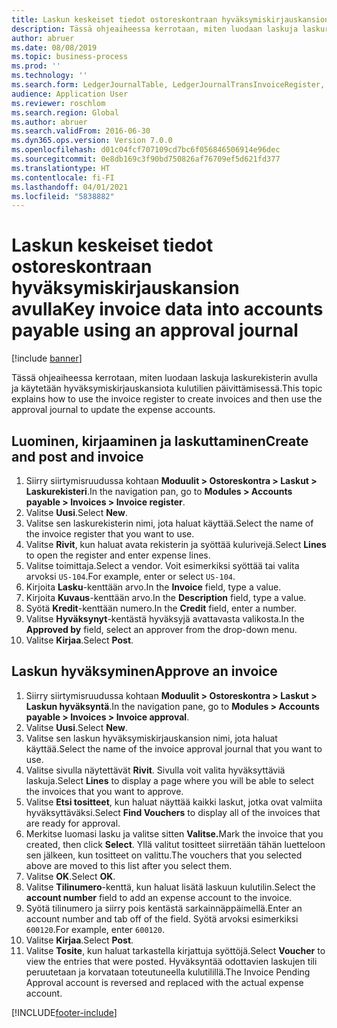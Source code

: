 ```yaml
---
title: Laskun keskeiset tiedot ostoreskontraan hyväksymiskirjauskansion avulla
description: Tässä ohjeaiheessa kerrotaan, miten luodaan laskuja laskurekisterin avulla ja käytetään hyväksymiskirjauskansiota kulutilien päivittämisessä.
author: abruer
ms.date: 08/08/2019
ms.topic: business-process
ms.prod: ''
ms.technology: ''
ms.search.form: LedgerJournalTable, LedgerJournalTransInvoiceRegister, HcmWorkerLookUp, LedgerJournalTransApprove, LedgerJournalTransApproveFetchVouchers, LedgerTransVoucher
audience: Application User
ms.reviewer: roschlom
ms.search.region: Global
ms.author: abruer
ms.search.validFrom: 2016-06-30
ms.dyn365.ops.version: Version 7.0.0
ms.openlocfilehash: d01c04fcf707109cd7bc6f056846506914e96dec
ms.sourcegitcommit: 0e8db169c3f90bd750826af76709ef5d621fd377
ms.translationtype: HT
ms.contentlocale: fi-FI
ms.lasthandoff: 04/01/2021
ms.locfileid: "5838882"
---
```

# <a name="key-invoice-data-into-accounts-payable-using-an-approval-journal"></a><span data-ttu-id="255e1-103">Laskun keskeiset tiedot ostoreskontraan hyväksymiskirjauskansion avulla</span><span class="sxs-lookup"><span data-stu-id="255e1-103">Key invoice data into accounts payable using an approval journal</span></span>

[!include [banner](../../includes/banner.md)]

<span data-ttu-id="255e1-104">Tässä ohjeaiheessa kerrotaan, miten luodaan laskuja laskurekisterin avulla ja käytetään hyväksymiskirjauskansiota kulutilien päivittämisessä.</span><span class="sxs-lookup"><span data-stu-id="255e1-104">This topic explains how to use the invoice register to create invoices and then use the approval journal to update the expense accounts.</span></span>

## <a name="create-and-post-and-invoice"></a><span data-ttu-id="255e1-105">Luominen, kirjaaminen ja laskuttaminen</span><span class="sxs-lookup"><span data-stu-id="255e1-105">Create and post and invoice</span></span>
1. <span data-ttu-id="255e1-106">Siirry siirtymisruudussa kohtaan **Moduulit > Ostoreskontra > Laskut > Laskurekisteri**.</span><span class="sxs-lookup"><span data-stu-id="255e1-106">In the navigation pan, go to **Modules > Accounts payable > Invoices > Invoice register**.</span></span>
2. <span data-ttu-id="255e1-107">Valitse **Uusi**.</span><span class="sxs-lookup"><span data-stu-id="255e1-107">Select **New**.</span></span>
3. <span data-ttu-id="255e1-108">Valitse sen laskurekisterin nimi, jota haluat käyttää.</span><span class="sxs-lookup"><span data-stu-id="255e1-108">Select the name of the invoice register that you want to use.</span></span>
4. <span data-ttu-id="255e1-109">Valitse **Rivit**, kun haluat avata rekisterin ja syöttää kulurivejä.</span><span class="sxs-lookup"><span data-stu-id="255e1-109">Select **Lines** to open the register and enter expense lines.</span></span>
5. <span data-ttu-id="255e1-110">Valitse toimittaja.</span><span class="sxs-lookup"><span data-stu-id="255e1-110">Select a vendor.</span></span> <span data-ttu-id="255e1-111">Voit esimerkiksi syöttää tai valita arvoksi `US-104`.</span><span class="sxs-lookup"><span data-stu-id="255e1-111">For example, enter or select `US-104`.</span></span>
6. <span data-ttu-id="255e1-112">Kirjoita **Lasku**-kenttään arvo.</span><span class="sxs-lookup"><span data-stu-id="255e1-112">In the **Invoice** field, type a value.</span></span>
7. <span data-ttu-id="255e1-113">Kirjoita **Kuvaus**-kenttään arvo.</span><span class="sxs-lookup"><span data-stu-id="255e1-113">In the **Description** field, type a value.</span></span>
8. <span data-ttu-id="255e1-114">Syötä **Kredit**-kenttään numero.</span><span class="sxs-lookup"><span data-stu-id="255e1-114">In the **Credit** field, enter a number.</span></span>
9. <span data-ttu-id="255e1-115">Valitse **Hyväksynyt**-kentästä hyväksyjä avattavasta valikosta.</span><span class="sxs-lookup"><span data-stu-id="255e1-115">In the **Approved by** field, select an approver from the drop-down menu.</span></span>
10. <span data-ttu-id="255e1-116">Valitse **Kirjaa**.</span><span class="sxs-lookup"><span data-stu-id="255e1-116">Select **Post**.</span></span>

## <a name="approve-an-invoice"></a><span data-ttu-id="255e1-117">Laskun hyväksyminen</span><span class="sxs-lookup"><span data-stu-id="255e1-117">Approve an invoice</span></span>
1. <span data-ttu-id="255e1-118">Siirry siirtymisruudussa kohtaan **Moduulit > Ostoreskontra > Laskut > Laskun hyväksyntä**.</span><span class="sxs-lookup"><span data-stu-id="255e1-118">In the navigation pane, go to **Modules > Accounts payable > Invoices > Invoice approval**.</span></span>
2. <span data-ttu-id="255e1-119">Valitse **Uusi**.</span><span class="sxs-lookup"><span data-stu-id="255e1-119">Select **New**.</span></span>
3. <span data-ttu-id="255e1-120">Valitse sen laskun hyväksymiskirjauskansion nimi, jota haluat käyttää.</span><span class="sxs-lookup"><span data-stu-id="255e1-120">Select the name of the invoice approval journal that you want to use.</span></span>
4. <span data-ttu-id="255e1-121">Valitse sivulla näytettävät **Rivit**. Sivulla voit valita hyväksyttäviä laskuja.</span><span class="sxs-lookup"><span data-stu-id="255e1-121">Select **Lines** to display a page where you will be able to select the invoices that you want to approve.</span></span>
5. <span data-ttu-id="255e1-122">Valitse **Etsi tositteet**, kun haluat näyttää kaikki laskut, jotka ovat valmiita hyväksyttäväksi.</span><span class="sxs-lookup"><span data-stu-id="255e1-122">Select **Find Vouchers** to display all of the invoices that are ready for approval.</span></span>
6. <span data-ttu-id="255e1-123">Merkitse luomasi lasku ja valitse sitten **Valitse.**</span><span class="sxs-lookup"><span data-stu-id="255e1-123">Mark the invoice that you created, then click **Select**.</span></span> <span data-ttu-id="255e1-124">Yllä valitut tositteet siirretään tähän luetteloon sen jälkeen, kun tositteet on valittu.</span><span class="sxs-lookup"><span data-stu-id="255e1-124">The vouchers that you selected above are moved to this list after you select them.</span></span>  
7. <span data-ttu-id="255e1-125">Valitse **OK**.</span><span class="sxs-lookup"><span data-stu-id="255e1-125">Select **OK**.</span></span>
8. <span data-ttu-id="255e1-126">Valitse **Tilinumero**-kenttä, kun haluat lisätä laskuun kulutilin.</span><span class="sxs-lookup"><span data-stu-id="255e1-126">Select the **account number** field to add an expense account to the invoice.</span></span>
9. <span data-ttu-id="255e1-127">Syötä tilinumero ja siirry pois kentästä sarkainnäppäimellä.</span><span class="sxs-lookup"><span data-stu-id="255e1-127">Enter an account number and tab off of the field.</span></span> <span data-ttu-id="255e1-128">Syötä arvoksi esimerkiksi `600120`.</span><span class="sxs-lookup"><span data-stu-id="255e1-128">For example, enter `600120`.</span></span>
10. <span data-ttu-id="255e1-129">Valitse **Kirjaa**.</span><span class="sxs-lookup"><span data-stu-id="255e1-129">Select **Post**.</span></span>
11. <span data-ttu-id="255e1-130">Valitse **Tosite**, kun haluat tarkastella kirjattuja syöttöjä.</span><span class="sxs-lookup"><span data-stu-id="255e1-130">Select **Voucher** to view the entries that were posted.</span></span> <span data-ttu-id="255e1-131">Hyväksyntää odottavien laskujen tili peruutetaan ja korvataan toteutuneella kulutilillä.</span><span class="sxs-lookup"><span data-stu-id="255e1-131">The Invoice Pending Approval account is reversed and replaced with the actual expense account.</span></span>  



[!INCLUDE[footer-include](../../../includes/footer-banner.md)]